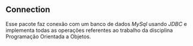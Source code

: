 Connection
----------------------
Esse pacote faz conexão com um banco de dados *MySql* usando *JDBC* e implementa todas
as operações referentes ao trabalho da disciplina Programação Orientada a Objetos.
